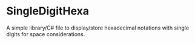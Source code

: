 # SingleDigitHexa
A simple library/C# file to display/store hexadecimal notations with single digits for space considerations.
